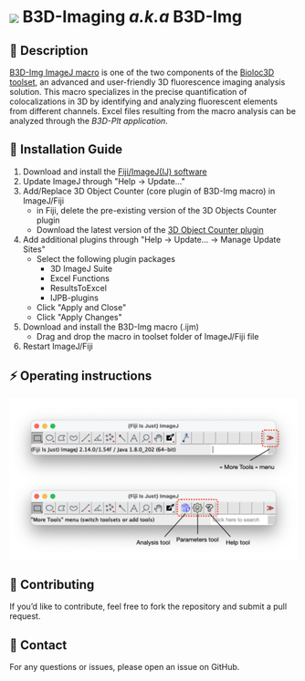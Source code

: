 <h1><img align="center" height="80" src="/B3D-Img/ressource/logo.ico">   B3D-Imaging <em>a.k.a</em> B3D-Img</h1>

## 📝 Description  
[B3D-Img ImageJ macro](https://github.com/Bioloc3D/B3D-Img/tree/main/B3D-Img) is one of the two components of the [Bioloc3D toolset](https://github.com/orgs/Bioloc3D/repositories), an advanced and user-friendly 3D fluorescence imaging analysis solution. This macro specializes in the precise quantification of colocalizations in 3D by identifying and analyzing fluorescent elements from different channels. Excel files resulting from the macro analysis can be analyzed through the <em>B3D-Plt application</em>. 

## 📌 Installation Guide  
1. Download and install the [Fiji/ImageJ(IJ) software](https://imagej.net/downloads)
2. Update ImageJ through "Help -> Update..."
3. Add/Replace 3D Object Counter (core plugin of B3D-Img macro) in ImageJ/Fiji
   - in Fiji, delete the pre-existing version of the 3D Objects Counter plugin
   - Download the latest version of the [3D Object Counter plugin](https://github.com/fabricecordelieres/IJ-Plugin_3D_object_counter)
4. Add additional plugins through "Help -> Update... -> Manage Update Sites"
   - Select the following plugin packages
      - 3D ImageJ Suite
      - Excel Functions
      - ResultsToExcel
      - IJPB-plugins
   - Click "Apply and Close"
   - Click "Apply Changes"
5. Download and install the B3D-Img macro (.ijm)
   - Drag and drop the macro in toolset folder of ImageJ/Fiji file
5. Restart ImageJ/Fiji

## ⚡️ Operating instructions  

<img align="center" src="/B3D-Img/ressource/IJ_toolbar.png">

## 🚀 Contributing
If you’d like to contribute, feel free to fork the repository and submit a pull request.

## 📧 Contact
For any questions or issues, please open an issue on GitHub.
